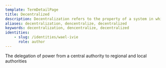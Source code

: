 ```yaml
---
template: TermDetailPage
title: Decentralized
description: Decentralization refers to the property of a system in which nodes or actors work in concert in a distributed fashion to achieve a global goal.
aliases: decentralization, dencentralize, decentralized
keywords: decentralization, dencentralize, decentralized
identities: 
    - slug: /identities/wael-ivie
      role: author
---
```


The delegation of power from a central authority to regional and local authorities